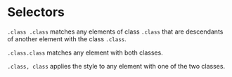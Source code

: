 # Selectors

`.class .class` matches any elements of class `.class` that are descendants of another element with the class `.class`.

`.class.class` matches any element with both classes.

`.class, class` applies the style to any element with one of the two classes.
